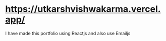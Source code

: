 # https://utkarshvishwakarma.vercel.app/
I have made this portfolio using Reactjs and also use Emailjs 
